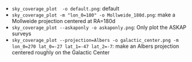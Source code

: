 * `sky_coverage_plot  -o default.png`: default
* `sky_coverage_plot -m "lon_0=180" -o Mollweide_180d.png`: make a Mollweide projection centered at RA=180d
* `sky_coverage_plot --askaponly -o askaponly.png`: Only plot the ASKAP surveys
* `sky_coverage_plot --projection=Albers -o galactic_center.png -m lon_0=270 lat_0=-27 lat_1=-47 lat_2=-7`: make an Albers projection centered roughly on the Galactic Center

